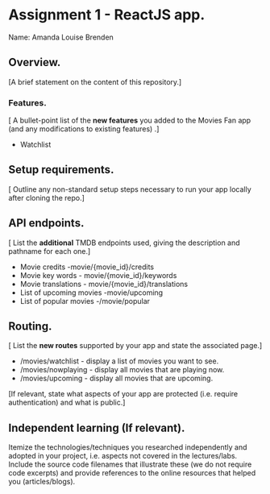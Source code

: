 # Assignment 1 - ReactJS app.

Name: Amanda Louise Brenden

## Overview.

[A brief statement on the content of this repository.]

### Features.
[ A bullet-point list of the __new features__ you added to the Movies Fan app (and any modifications to existing features) .]
 
+ Watchlist

## Setup requirements.

[ Outline any non-standard setup steps necessary to run your app locally after cloning the repo.]

## API endpoints.

[ List the __additional__ TMDB endpoints used, giving the description and pathname for each one.] 

+ Movie credits -movie/{movie_id}/credits
+ Movie key words - movie/{movie_id}/keywords
+ Movie translations - movie/{movie_id}/translations
+ List of upcoming movies -movie/upcoming
+ List of popular movies -/movie/popular

## Routing.

[ List the __new routes__ supported by your app and state the associated page.]

+ /movies/watchlist - display a list of movies you want to see. 
+ /movies/nowplaying - display all movies that are playing now.
+ /movies/upcoming - display all movies that are upcoming. 

[If relevant, state what aspects of your app are protected (i.e. require authentication) and what is public.]

## Independent learning (If relevant).

Itemize the technologies/techniques you researched independently and adopted in your project, 
i.e. aspects not covered in the lectures/labs. Include the source code filenames that illustrate these 
(we do not require code excerpts) and provide references to the online resources that helped you (articles/blogs).
